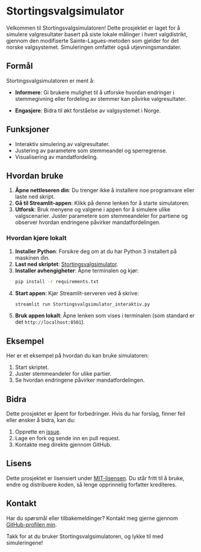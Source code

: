 # Stortingsvalgsimulator

Velkommen til Stortingsvalgsimulatoren! Dette prosjektet er laget for å simulere valgresultater basert på siste lokale målinger i hvert valgdistrikt, gjennom den modifiserte Sainte-Lagues-metoden som gjelder for det norske valgsystemet. Simuleringen omfatter også utjevningsmandater.

## Formål

Stortingsvalgsimulatoren er ment å:

- **Informere**: Gi brukere mulighet til å utforske hvordan endringer i stemmegivning eller fordeling av stemmer kan påvirke valgresultater.
  
- **Engasjere**: Bidra til økt forståelse av valgsystemet i Norge.

## Funksjoner

- Interaktiv simulering av valgresultater.
- Justering av parametere som stemmeandel og sperregrense.
- Visualisering av mandatfordeling.

## Hvordan bruke

1. **Åpne nettleseren din**: Du trenger ikke å installere noe programvare eller laste ned skript.
2. **Gå til Streamlit-appen**: Klikk på denne lenken for å starte simulatoren: 
3. **Utforsk**: Bruk menyene og valgene i appen for å simulere ulike valgscenarier. Juster parametere som stemmeandeler for partiene og observer hvordan endringene påvirker mandatfordelingen.

### Hvordan kjøre lokalt

1. **Installer Python**: Forsikre deg om at du har Python 3 installert på maskinen din.
2. **Last ned skriptet**: [Stortingsvalgsimulator](https://github.com/albertovth/albertovth_stortingsvalgsimulator).
3. **Installer avhengigheter**: Åpne terminalen og kjør:
   ```bash
   pip install -r requirements.txt
   ```
4. **Start appen**: Kjør Streamlit-serveren ved å skrive:
   ```bash
   streamlit run Stortingsvalgsimulator_interaktiv.py
   ```
5. **Bruk appen lokalt**: Åpne lenken som vises i terminalen (som standard er det `http://localhost:8501`).

## Eksempel

Her er et eksempel på hvordan du kan bruke simulatoren:

1. Start skriptet.
2. Juster stemmeandeler for ulike partier.
3. Se hvordan endringene påvirker mandatfordelingen.

## Bidra

Dette prosjektet er åpent for forbedringer. Hvis du har forslag, finner feil eller ønsker å bidra, kan du:

1. Opprette en [issue](https://github.com/albertovth/albertovth_stortingsvalgsimulator/issues).
2. Lage en fork og sende inn en pull request.
3. Kontakte meg direkte gjennom GitHub.

## Lisens

Dette prosjektet er lisensiert under [MIT-lisensen](https://opensource.org/licenses/MIT). Du står fritt til å bruke, endre og distribuere koden, så lenge opprinnelig forfatter krediteres.

## Kontakt

Har du spørsmål eller tilbakemeldinger? Kontakt meg gjerne gjennom [GitHub-profilen min](https://github.com/albertovth).

Takk for at du bruker Stortingsvalgsimulatoren, og lykke til med simuleringene!
